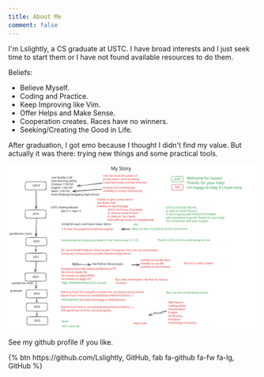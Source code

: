 ```yaml
---
title: About Me
comment: false
---
```


I'm Lslightly, a CS graduate at USTC. I have broad interests and I just seek time to start them or I have not found available resources to do them.

Beliefs:
- Believe Myself.
- Coding and Practice.
- Keep Improving like Vim.
- Offer Helps and Make Sense.
- Cooperation creates. Races have no winners.
- Seeking/Creating the Good in Life.

After graduation, I got emo because I thought I didn't find my value. But actually it was there: trying new things and some practical tools.

![My Story](story.svg)

See my github profile if you like.

<div class="text-center">{% btn https://github.com/Lslightly, GitHub, fab fa-github fa-fw fa-lg, GitHub %}</div>

